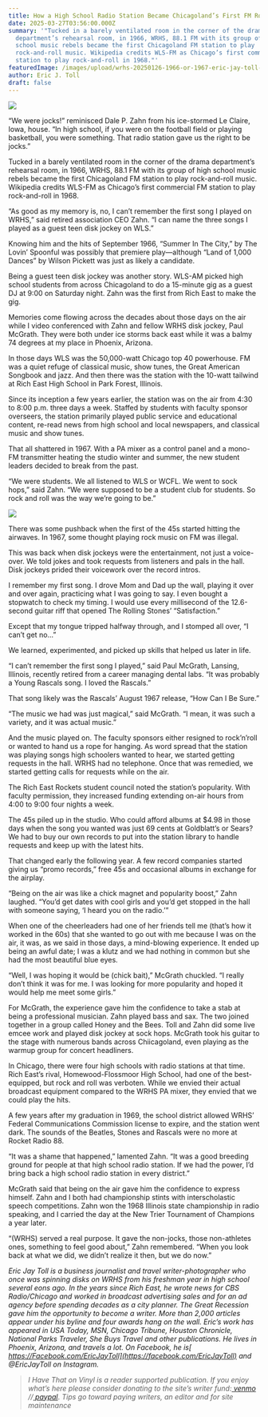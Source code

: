 ```yaml
---
title: How a High School Radio Station Became Chicagoland’s First FM Rock Revolution
date: 2025-03-27T03:56:00.000Z
summary: '"Tucked in a barely ventilated room in the corner of the drama
  department’s rehearsal room, in 1966, WRHS, 88.1 FM with its group of high
  school music rebels became the first Chicagoland FM station to play
  rock-and-roll music. Wikipedia credits WLS-FM as Chicago’s first commercial FM
  station to play rock-and-roll in 1968."'
featuredImage: /images/upload/wrhs-20250126-1966-or-1967-eric-jay-toll-i-have-that-on-vinyl-2.jpg
author: Eric J. Toll
draft: false
---
```

![](/images/upload/wrhs-20250126-1966-or-1967-eric-jay-toll-i-have-that-on-vinyl-2.jpg)

“We were jocks!” reminisced Dale P. Zahn from his ice-stormed Le Claire, Iowa, house. “In high school, if you were on the football field or playing basketball, you were something. That radio station gave us the right to be jocks.”

Tucked in a barely ventilated room in the corner of the drama department’s rehearsal room, in 1966, WRHS, 88.1 FM with its group of high school music rebels became the first Chicagoland FM station to play rock-and-roll music. Wikipedia credits WLS-FM as Chicago’s first commercial FM station to play rock-and-roll in 1968.

“As good as my memory is, no, I can’t remember the first song I played on WRHS,” said retired association CEO Zahn. “I can name the three songs I played as a guest teen disk jockey on WLS.”

Knowing him and the hits of September 1966, “Summer In The City,” by The Lovin’ Spoonful was possibly that premiere play—although “Land of 1,000 Dances” by Wilson Pickett was just as likely a candidate. 

Being a guest teen disk jockey was another story. WLS-AM picked high school students from across Chicagoland to do a 15-minute gig as a guest DJ at 9:00 on Saturday night. Zahn was the first from Rich East to make the gig.

Memories come flowing across the decades about those days on the air while I video conferenced with Zahn and fellow WRHS disk jockey, Paul McGrath. They were both under ice storms back east while it was a balmy 74 degrees at my place in Phoenix, Arizona.

In those days WLS was the 50,000-watt Chicago top 40 powerhouse. FM was a quiet refuge of classical music, show tunes, the Great American Songbook and jazz. And then there was the station with the 10-watt tailwind at Rich East High School in Park Forest, Illinois. 

Since its inception a few years earlier, the station was on the air from 4:30 to 8:00 p.m. three days a week. Staffed by students with faculty sponsor overseers, the station primarily played public service and educational content, re-read news from high school and local newspapers, and classical music and show tunes.

That all shattered in 1967. With a PA mixer as a control panel and a mono-FM transmitter heating the studio winter and summer, the new student leaders decided to break from the past.

“We were students. We all listened to WLS or WCFL. We went to sock hops,” said Zahn. “We were supposed to be a student club for students. So rock and roll was the way we’re going to be.”

![](/images/upload/wrhs-20250126-1966-or-1967-wrhs-rocket-radio-88-2.jpg)

There was some pushback when the first of the 45s started hitting the airwaves. In 1967, some thought playing rock music on FM was illegal.

This was back when disk jockeys were the entertainment, not just a voice-over. We told jokes and took requests from listeners and pals in the hall. Disk jockeys prided their voicework over the record intros.

I remember my first song. I drove Mom and Dad up the wall, playing it over and over again, practicing what I was going to say. I even bought a stopwatch to check my timing. I would use every millisecond of the 12.6-second guitar riff that opened The Rolling Stones’ “Satisfaction.”

Except that my tongue tripped halfway through, and I stomped all over, “I can’t get no…”

We learned, experimented, and picked up skills that helped us later in life.

“I can’t remember the first song I played,” said Paul McGrath, Lansing, Illinois, recently retired from a career managing dental labs. “It was probably a Young Rascals song. I loved the Rascals.”

That song likely was the Rascals’ August 1967 release, “How Can I Be Sure.”

“The music we had was just magical,” said McGrath. “I mean, it was such a variety, and it was actual music.”

And the music played on. The faculty sponsors either resigned to rock’n’roll or wanted to hand us a rope for hanging. As word spread that the station was playing songs high schoolers wanted to hear, we started getting requests in the hall. WRHS had no telephone. Once that was remedied, we started getting calls for requests while on the air.

The Rich East Rockets student council noted the station’s popularity. With faculty permission, they increased funding extending on-air hours from 4:00 to 9:00 four nights a week.

The 45s piled up in the studio. Who could afford albums at $4.98 in those days when the song you wanted was just 69 cents at Goldblatt’s or Sears? We had to buy our own records to put into the station library to handle requests and keep up with the latest hits.

That changed early the following year. A few record companies started giving us “promo records,” free 45s and occasional albums in exchange for the airplay.

“Being on the air was like a chick magnet and popularity boost,” Zahn laughed. “You’d get dates with cool girls and you’d get stopped in the hall with someone saying, ‘I heard you on the radio.’”

When one of the cheerleaders had one of her friends tell me (that’s how it worked in the 60s) that she wanted to go out with me because I was on the air, it was, as we said in those days, a mind-blowing experience. It ended up being an awful date; I was a klutz and we had nothing in common but she had the most beautiful blue eyes.

“Well, I was hoping it would be (chick bait),” McGrath chuckled. “I really don’t think it was for me. I was looking for more popularity and hoped it would help me meet some girls.”

For McGrath, the experience gave him the confidence to take a stab at being a professional musician. Zahn played bass and sax. The two joined together in a group called Honey and the Bees. Toll and Zahn did some live emcee work and played disk jockey at sock hops. McGrath took his guitar to the stage with numerous bands across Chiicagoland, even playing as the warmup group for concert headliners.

In Chicago, there were four high schools with radio stations at that time. Rich East’s rival, Homewood-Flossmoor High School, had one of the best-equipped, but rock and roll was verboten. While we envied their actual broadcast equipment compared to the WRHS PA mixer, they envied that we could play the hits.

A few years after my graduation in 1969, the school district allowed WRHS’ Federal Communications Commission license to expire, and the station went dark. The sounds of the Beatles, Stones and Rascals were no more at Rocket Radio 88.

“It was a shame that happened,” lamented Zahn. “It was a good breeding ground for people at that high school radio station. If we had the power, I’d bring back a high school radio station in every district.”

McGrath said that being on the air gave him the confidence to express himself. Zahn and I both had championship stints with interscholastic speech competitions. Zahn won the 1968 Illinois state championship in radio speaking, and I carried the day at the New Trier Tournament of Champions a year later.

“(WRHS) served a real purpose. It gave the non-jocks, those non-athletes ones, something to feel good about,” Zahn remembered. “When you look back at what we did, we didn’t realize it then, but we do now.”

*Eric Jay Toll is a business journalist and travel writer-photographer who once was spinning disks on WRHS from his freshman year in high school several eons ago. In the years since Rich East, he wrote news for CBS Radio/Chicago and worked in broadcast advertising sales and for an ad agency before spending decades as a city planner. The Great Recession gave him the opportunity to become a writer. More than 2,000 articles appear under his byline and four awards hang on the wall. Eric’s work has appeared in USA Today, MSN, Chicago Tribune, Houston Chronicle, National Parks Traveler, She Buys Travel and other publications. He lives in Phoenix, Arizona, and travels a lot. On Facebook, he is[ https://Facebook.com/EricJayToll](https://facebook.com/EricJayToll) and @EricJayToll on Instagram.*

> *I Have That on Vinyl is a reader supported publication. If you enjoy what’s here please consider donating to the site’s writer fund:[ venmo](https://account.venmo.com/u/Michele-Catalano2659) //[ paypal](https://www.paypal.com/paypalme/goingitaloneny?country.x=US&locale.x=en_US)*. *Tips go toward paying writers, an editor and for site maintenance*
